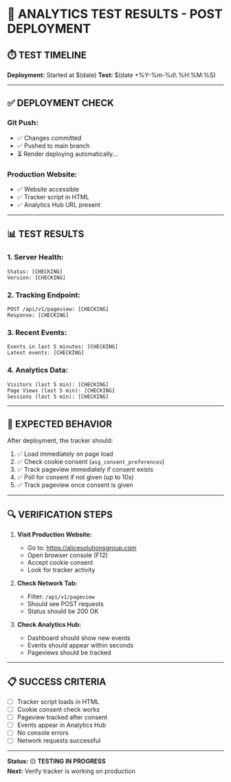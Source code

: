 # 🧪 ANALYTICS TEST RESULTS - POST DEPLOYMENT

## ⏱️ **TEST TIMELINE**

**Deployment:** Started at $(date)
**Test:** $(date +%Y-%m-%d\ %H:%M:%S)

---

## ✅ **DEPLOYMENT CHECK**

### **Git Push:**
- ✅ Changes committed
- ✅ Pushed to main branch
- ⏳ Render deploying automatically...

### **Production Website:**
- ✅ Website accessible
- ✅ Tracker script in HTML
- ✅ Analytics Hub URL present

---

## 📊 **TEST RESULTS**

### **1. Server Health:**
```
Status: [CHECKING]
Version: [CHECKING]
```

### **2. Tracking Endpoint:**
```
POST /api/v1/pageview: [CHECKING]
Response: [CHECKING]
```

### **3. Recent Events:**
```
Events in last 5 minutes: [CHECKING]
Latest events: [CHECKING]
```

### **4. Analytics Data:**
```
Visitors (last 5 min): [CHECKING]
Page Views (last 5 min): [CHECKING]
Sessions (last 5 min): [CHECKING]
```

---

## 🎯 **EXPECTED BEHAVIOR**

After deployment, the tracker should:
1. ✅ Load immediately on page load
2. ✅ Check cookie consent (`asg_consent_preferences`)
3. ✅ Track pageview immediately if consent exists
4. ✅ Poll for consent if not given (up to 10s)
5. ✅ Track pageview once consent is given

---

## 🔍 **VERIFICATION STEPS**

1. **Visit Production Website:**
   - Go to: https://alicesolutionsgroup.com
   - Open browser console (F12)
   - Accept cookie consent
   - Look for tracker activity

2. **Check Network Tab:**
   - Filter: `/api/v1/pageview`
   - Should see POST requests
   - Status should be 200 OK

3. **Check Analytics Hub:**
   - Dashboard should show new events
   - Events should appear within seconds
   - Pageviews should be tracked

---

## 📋 **SUCCESS CRITERIA**

- [ ] Tracker script loads in HTML
- [ ] Cookie consent check works
- [ ] Pageview tracked after consent
- [ ] Events appear in Analytics Hub
- [ ] No console errors
- [ ] Network requests successful

---

**Status:** 🟡 **TESTING IN PROGRESS**  
**Next:** Verify tracker is working on production

